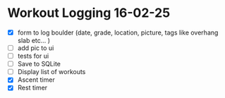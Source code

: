 # Workout Logging 16-02-25
- [x] form to log boulder (date, grade, location, picture, tags like overhang slab etc... )
- [ ] add pic to ui
- [ ] tests for ui
- [ ] Save to SQLite
- [ ] Display list of workouts
- [x] Ascent timer
- [x] Rest timer